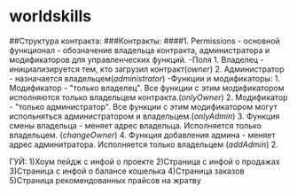 # worldskills
##Структура контракта:
###Контракты:
####1. Permissions - основной функционал - обозначение владельца контракта, администратора и модификаторов для управленческих функций.
  -Поля
    1. Владелец - инициализируется тем, кто загрузил контракт(*owner*)
    2. Администратор - назначается владельцем(*administrator*)
  -Функции и модификаторы:
    1. Модификатор - "только владелец". Все функции с этим модификатором исполняются только владельцем контракта.(*onlyOwner*)
    2. Модификатор - "только администратор". Все функции с этим модификатором могут испольняться администратором и владельцем.(*onlyAdmin*)
    3. Функция смены владельца - меняет адрес владельца. Исполняется только владельцем. (*changeOwner*)
    4. Функция добавления админа - меняет адрес админитратора. Исполняется только владельцем (*addAdmin*)
 2.

ГУЙ:
1)Хоум пейдж с инфой о проекте
2)Страница с инфой о продажах
3)Страница с инфой о балансе кошелька
4)Страница заказов
5)Страница рекомендованных прайсов на жратву








